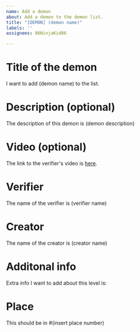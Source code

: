 ```yaml
---
name: Add a demon
about: Add a demon to the demon list.
title: "[DEMON] (demon name)"
labels: ''
assignees: 06NinjaKid06

---
```


# Title of the demon
I want to add (demon name) to the list.

# Description (optional)
The description of this demon is (demon description)

# Video (optional)
The link to the verifier's video is [here](https://youtu.be/ ).

# Verifier
The name of the verifier is (verifier name)

# Creator
The name of the creator is (creator name)

# Additonal info
Extra info I want to add about this level is:

# Place
This should be in #(insert place number)

